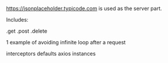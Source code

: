 https://jsonplaceholder.typicode.com is used as the server part.

Includes:

.get
.post
.delete

1 example of avoiding infinite loop after a request

interceptors
defaults
axios instances
